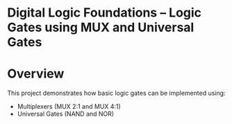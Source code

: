 # Digital Logic Foundations – Logic Gates using MUX and Universal Gates

# Overview
This project demonstrates how basic logic gates can be implemented using:
- Multiplexers (MUX 2:1 and MUX 4:1)
- Universal Gates (NAND and NOR)
